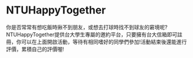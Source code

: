 # NTUHappyTogether
你是否常常有想吃飯時揪不到朋友，或想去打球時找不到球友的窘境呢? NTUHappyTogether提供台大學生專屬的邀約平台，只要擁有台大信箱即可註冊，你可以在上面開啟活動，等待有相同嗜好的同學們參加!活動結束後還能進行評價，累積自己的評價喔!
